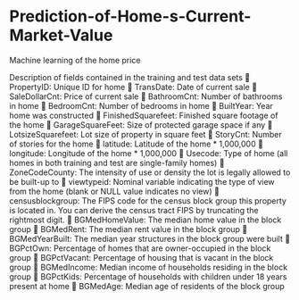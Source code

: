 # Prediction-of-Home-s-Current-Market-Value
Machine learning of the home price

Description of fields contained in the training and test data sets
 PropertyID: Unique ID for home
 TransDate: Date of current sale
 SaleDollarCnt: Price of current sale
 BathroomCnt: Number of bathrooms in home
 BedroomCnt: Number of bedrooms in home
 BuiltYear: Year home was constructed
 FinishedSquarefeet: Finished square footage of the home
 GarageSquareFeet: Size of protected garage space if any
 LotsizeSquarefeet: Lot size of property in square feet
 StoryCnt: Number of stories for the home
 latitude: Latitude of the home * 1,000,000
 longitude: Longitude of the home * 1,000,000
 Usecode: Type of home (all homes in both training and test are single-family homes)
 ZoneCodeCounty: The intensity of use or density the lot is legally allowed to be built-up to
 viewtypeid: Nominal variable indicating the type of view from the home (blank or NULL value indicates no view)
 censusblockgroup: The FIPS code for the census block group this property is located in. You can derive the census tract FIPS by truncating the rightmost digit.
 BGMedHomeValue: The median home value in the block group
 BGMedRent: The median rent value in the block group
 BGMedYearBuilt: The median year structures in the block group were built
 BGPctOwn: Percentage of homes that are owner-occupied in the block group
 BGPctVacant: Percentage of housing that is vacant in the block group
 BGMedIncome: Median income of households residing in the block group
 BGPctKids: Percentage of households with children under 18 years present at home
 BGMedAge: Median age of residents of the block group
